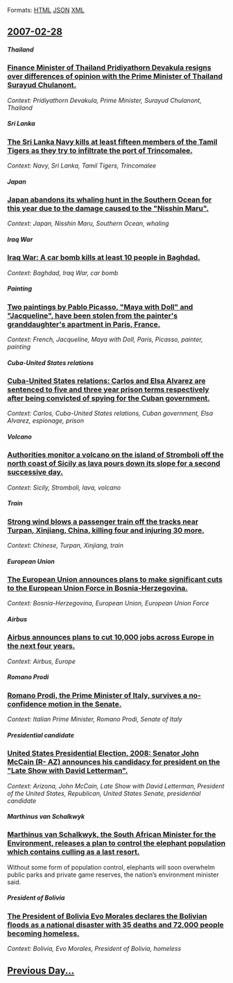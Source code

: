 
Formats: [HTML](2007/02/28/index.html)  [JSON](2007/02/28/index.json)  [XML](2007/02/28/index.xml)  

## [2007-02-28](/news/2007/02/28/index.md)

##### Thailand
### [ Finance Minister of Thailand Pridiyathorn Devakula resigns over differences of opinion with the Prime Minister of Thailand Surayud Chulanont. ](/news/2007/02/28/finance-minister-of-thailand-pridiyathorn-devakula-resigns-over-differences-of-opinion-with-the-prime-minister-of-thailand-surayud-chulanon.md)
_Context: Pridiyathorn Devakula, Prime Minister, Surayud Chulanont, Thailand_

##### Sri Lanka
### [ The Sri Lanka Navy kills at least fifteen members of the Tamil Tigers as they try to infiltrate the port of Trincomalee. ](/news/2007/02/28/the-sri-lanka-navy-kills-at-least-fifteen-members-of-the-tamil-tigers-as-they-try-to-infiltrate-the-port-of-trincomalee.md)
_Context: Navy, Sri Lanka, Tamil Tigers, Trincomalee_

##### Japan
### [ Japan abandons its whaling hunt in the Southern Ocean for this year due to the damage caused to the "Nisshin Maru". ](/news/2007/02/28/japan-abandons-its-whaling-hunt-in-the-southern-ocean-for-this-year-due-to-the-damage-caused-to-the-nisshin-maru.md)
_Context: Japan, Nisshin Maru, Southern Ocean, whaling_

##### Iraq War
### [ Iraq War: A car bomb kills at least 10 people in Baghdad. ](/news/2007/02/28/iraq-war-a-car-bomb-kills-at-least-10-people-in-baghdad.md)
_Context: Baghdad, Iraq War, car bomb_

##### Painting
### [ Two paintings by Pablo Picasso, "Maya with Doll" and "Jacqueline", have been stolen from the painter's granddaughter's apartment in Paris, France. ](/news/2007/02/28/two-paintings-by-pablo-picasso-maya-with-doll-and-jacqueline-have-been-stolen-from-the-painter-s-granddaughter-s-apartment-in-paris.md)
_Context: French, Jacqueline, Maya with Doll, Paris, Picasso, painter, painting_

##### Cuba-United States relations
### [ Cuba-United States relations: Carlos and Elsa Alvarez are sentenced to five and three year prison terms respectively after being convicted of spying for the Cuban government. ](/news/2007/02/28/cuba-united-states-relations-carlos-and-elsa-alvarez-are-sentenced-to-five-and-three-year-prison-terms-respectively-after-being-convicted.md)
_Context: Carlos, Cuba-United States relations, Cuban government, Elsa Alvarez, espionage, prison_

##### Volcano
### [ Authorities monitor a volcano on the island of Stromboli off the north coast of Sicily as lava pours down its slope for a second successive day. ](/news/2007/02/28/authorities-monitor-a-volcano-on-the-island-of-stromboli-off-the-north-coast-of-sicily-as-lava-pours-down-its-slope-for-a-second-successive.md)
_Context: Sicily, Stromboli, lava, volcano_

##### Train
### [ Strong wind blows a passenger train off the tracks near Turpan, Xinjiang, China, killing four and injuring 30 more. ](/news/2007/02/28/strong-wind-blows-a-passenger-train-off-the-tracks-near-turpan-xinjiang-china-killing-four-and-injuring-30-more.md)
_Context: Chinese, Turpan, Xinjiang, train_

##### European Union
### [ The European Union announces plans to make significant cuts to the European Union Force in Bosnia-Herzegovina. ](/news/2007/02/28/the-european-union-announces-plans-to-make-significant-cuts-to-the-european-union-force-in-bosnia-herzegovina.md)
_Context: Bosnia-Herzegovina, European Union, European Union Force_

##### Airbus
### [ Airbus announces plans to cut 10,000 jobs across Europe in the next four years. ](/news/2007/02/28/airbus-announces-plans-to-cut-10-000-jobs-across-europe-in-the-next-four-years.md)
_Context: Airbus, Europe_

##### Romano Prodi
### [ Romano Prodi, the Prime Minister of Italy, survives a no-confidence motion in the Senate. ](/news/2007/02/28/romano-prodi-the-prime-minister-of-italy-survives-a-no-confidence-motion-in-the-senate.md)
_Context: Italian Prime Minister, Romano Prodi, Senate of Italy_

##### Presidential candidate
### [ United States Presidential Election, 2008: Senator John McCain (R- AZ) announces his candidacy for president on the "Late Show with David Letterman". ](/news/2007/02/28/united-states-presidential-election-2008-senator-john-mccain-r-az-announces-his-candidacy-for-president-on-the-late-show-with-david-l.md)
_Context: Arizona, John McCain, Late Show with David Letterman, President of the United States, Republican, United States Senate, presidential candidate_

##### Marthinus van Schalkwyk
### [ Marthinus van Schalkwyk, the South African Minister for the Environment, releases a plan to control the elephant population which contains culling as a last resort. ](/news/2007/02/28/marthinus-van-schalkwyk-the-south-african-minister-for-the-environment-releases-a-plan-to-control-the-elephant-population-which-contains.md)
Without some form of population control, elephants will soon overwhelm public parks and private game reserves, the nation’s environment minister said.

##### President of Bolivia
### [ The President of Bolivia Evo Morales declares the Bolivian floods as a national disaster with 35 deaths and 72,000 people becoming homeless. ](/news/2007/02/28/the-president-of-bolivia-evo-morales-declares-the-bolivian-floods-as-a-national-disaster-with-35-deaths-and-72-000-people-becoming-homeless.md)
_Context: Bolivia, Evo Morales, President of Bolivia, homeless_

## [Previous Day...](/news/2007/02/27/index.md)

